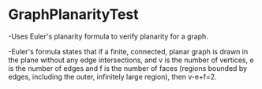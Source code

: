 # GraphPlanarityTest
-Uses Euler's planarity formula to verify planarity for a graph.

-Euler's formula states that if a finite, connected, planar graph is drawn in the plane without any edge intersections, and v is the number of vertices, e is the number of edges and f is the number of faces (regions bounded by edges, including the outer, infinitely large region), then v-e+f=2.
